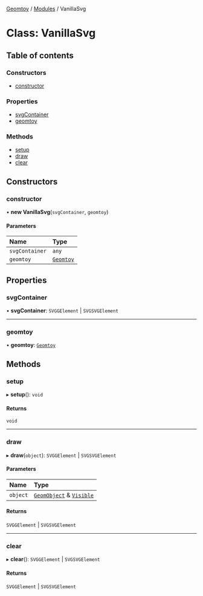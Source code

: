 [Geomtoy](../README.md) / [Modules](../modules.md) / VanillaSvg

# Class: VanillaSvg

## Table of contents

### Constructors

- [constructor](VanillaSvg.md#constructor)

### Properties

- [svgContainer](VanillaSvg.md#svgcontainer)
- [geomtoy](VanillaSvg.md#geomtoy)

### Methods

- [setup](VanillaSvg.md#setup)
- [draw](VanillaSvg.md#draw)
- [clear](VanillaSvg.md#clear)

## Constructors

### constructor

• **new VanillaSvg**(`svgContainer`, `geomtoy`)

#### Parameters

| Name | Type |
| :------ | :------ |
| `svgContainer` | `any` |
| `geomtoy` | [`Geomtoy`](Geomtoy.md) |

## Properties

### svgContainer

• **svgContainer**: `SVGGElement` \| `SVGSVGElement`

___

### geomtoy

• **geomtoy**: [`Geomtoy`](Geomtoy.md)

## Methods

### setup

▸ **setup**(): `void`

#### Returns

`void`

___

### draw

▸ **draw**(`object`): `SVGGElement` \| `SVGSVGElement`

#### Parameters

| Name | Type |
| :------ | :------ |
| `object` | [`GeomObject`](GeomObject.md) & [`Visible`](../interfaces/Visible.md) |

#### Returns

`SVGGElement` \| `SVGSVGElement`

___

### clear

▸ **clear**(): `SVGGElement` \| `SVGSVGElement`

#### Returns

`SVGGElement` \| `SVGSVGElement`
